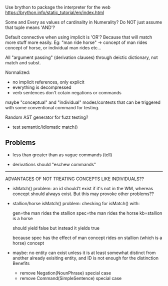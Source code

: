 Use brython to package the interpreter for the web
https://brython.info/static_tutorial/en/index.html

Some and Every as values of cardinality in Numerality? Do NOT just assume that tuple means 'AND'?

Default connective when using implicit is 'OR'? Because that will match more stuff more easily. Eg: "man ride horse" -> concept of man rides concept of horse, or individual man rides etc...

All "argument passing" (derivation clauses) through deictic dictionary, not match and subst.

Normalized:
- no implicit references, only explicit
- everything is decompressed
- verb sentences don't cotain negations or commands

maybe "conceptual" and "individual" modes/contexts that can be triggered with some conventional command for testing.

Random AST generator for fuzz testing?

- test semantic/idiomatic match()

## Problems

- less than greater than as vague commands (tell)


- derivations should "eschew commands"


----------------------


ADVANTAGES OF NOT TREATING CONCEPTS LIKE INDIVIDUALS??

- isMatch() problem: an id should't exist if it's not in the WM, whereas concept should always exist. But this may provoke other problems??

- stallion/horse isMatch() problem:
	checking for isMatch() with:
	
	gen=the man rides the stallion
	spec=the man rides the horse
	kb=stallion is a horse

	should yield false but instead it yields true
	
	because spec has the effect of man concept rides on stallion (which is a horse) concept

- maybe: no entity can exist unless it is at least somewhat distinct from another already exisiting entity, and ID is not enough for the distinction
	Benefits
	- remove Negation(NounPhrase) special case 
	- remove Command(SimpleSentence) special case

